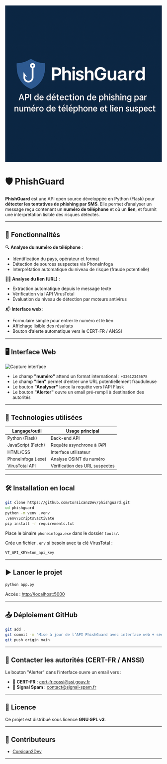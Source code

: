 <p align="center">
  <img src="static/img/phishguard.png" alt="PhishGuard Banner" width="800"/>
</p>

# 🛡️ PhishGuard

**PhishGuard** est une API open source développée en Python (Flask) pour **détecter les tentatives de phishing par SMS**. Elle permet d’analyser un message reçu contenant un **numéro de téléphone** et où un **lien**, et fournit une interprétation lisible des risques détectés.

---

## 🚀 Fonctionnalités

🔍 **Analyse du numéro de téléphone** :
- Identification du pays, opérateur et format
- Détection de sources suspectes via PhoneInfoga
- Interprétation automatique du niveau de risque (fraude potentielle)

🕵️‍♂️ **Analyse du lien (URL)** :
- Extraction automatique depuis le message texte
- Vérification via l’API VirusTotal
- Évaluation du niveau de détection par moteurs antivirus

📬 **Interface web** :
- Formulaire simple pour entrer le numéro et le lien
- Affichage lisible des résultats
- Bouton d’alerte automatique vers le CERT-FR / ANSSI

---

## 🖥️ Interface Web

![Capture interface](https://github.com/Corsican2Dev/phishguard/static/img/preview_interface.png)

- Le champ **"numéro"** attend un format international : `+33612345678`
- Le champ **"lien"** permet d’entrer une URL potentiellement frauduleuse
- Le bouton **"Analyser"** lance la requête vers l’API Flask
- Le bouton **"Alerter"** ouvre un email pré-rempli à destination des autorités

---

## 🔧 Technologies utilisées

| Langage/outil     | Usage principal                  |
|-------------------|----------------------------------|
| Python (Flask)     | Back-end API                    |
| JavaScript (Fetch) | Requête asynchrone à l’API     |
| HTML/CSS           | Interface utilisateur           |
| PhoneInfoga (.exe) | Analyse OSINT du numéro         |
| VirusTotal API     | Vérification des URL suspectes |

---

## 🛠️ Installation en local

```bash
git clone https://github.com/Corsican2Dev/phishguard.git
cd phishguard
python -m venv .venv
.venv\Scripts\activate
pip install -r requirements.txt
```

Place le binaire `phoneinfoga.exe` dans le dossier `tools/`.

Crée un fichier `.env` si besoin avec ta clé VirusTotal :
```
VT_API_KEY=ton_api_key
```

---

## ▶️ Lancer le projet

```bash
python app.py
```

Accès : [http://localhost:5000](http://localhost:5000)

---

## 📤 Déploiement GitHub

```bash
git add .
git commit -m "Mise à jour de l’API PhishGuard avec interface web + sécurité"
git push origin main
```

---

## 📩 Contacter les autorités (CERT-FR / ANSSI)

Le bouton "Alerter" dans l’interface ouvre un email vers :

- 📧 **CERT-FR** : cert-fr.cossi@ssi.gouv.fr
- 📧 **Signal Spam** : contact@signal-spam.fr

---

## 📄 Licence

Ce projet est distribué sous licence **GNU GPL v3**.

---

## 🤝 Contributeurs

- [Corsican2Dev](https://github.com/Corsican2Dev)

---

